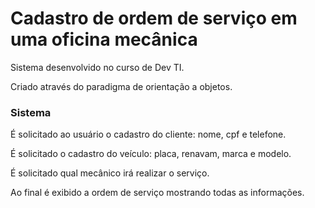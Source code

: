 # Cadastro de ordem de serviço em uma oficina mecânica
Sistema desenvolvido no curso de Dev TI.

Criado através do paradigma de orientação a objetos.

### Sistema
É solicitado ao usuário o cadastro do cliente: nome, cpf e telefone.

É solicitado o cadastro do veículo: placa, renavam, marca e modelo.

É solicitado qual mecânico irá realizar o serviço.

Ao final é exibido a ordem de serviço mostrando todas as informações.
